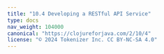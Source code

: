 ```yaml
---
title: "10.4 Developing a RESTful API Service"
type: docs
nav_weight: 104000
canonical: "https://clojureforjava.com/2/10/4"
license: "© 2024 Tokenizer Inc. CC BY-NC-SA 4.0"
---
```

